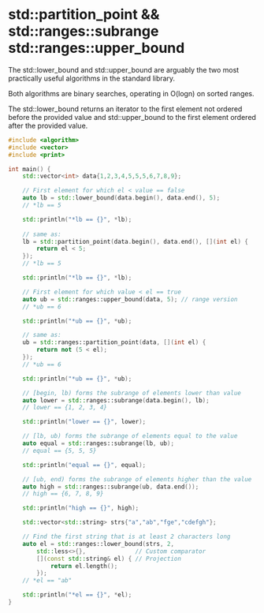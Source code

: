 



# std::partition_point &&  std::ranges::subrange std::ranges::upper_bound

The std::lower_bound and std::upper_bound are arguably the two most practically useful algorithms in the standard library.

Both algorithms are binary searches, operating in O(logn) on sorted ranges.

The std::lower_bound returns an iterator to the first element not ordered before the provided value and std::upper_bound to the first element ordered after the provided value.



```c++
#include <algorithm>
#include <vector>
#include <print>

int main() {
    std::vector<int> data{1,2,3,4,5,5,5,6,7,8,9};

    // First element for which el < value == false
    auto lb = std::lower_bound(data.begin(), data.end(), 5);
    // *lb == 5

    std::println("*lb == {}", *lb);
    
    // same as:
    lb = std::partition_point(data.begin(), data.end(), [](int el) {
        return el < 5;
    });
    // *lb == 5

    std::println("*lb == {}", *lb);

    // First element for which value < el == true
    auto ub = std::ranges::upper_bound(data, 5); // range version
    // *ub == 6

    std::println("*ub == {}", *ub);

    // same as:
    ub = std::ranges::partition_point(data, [](int el) {
        return not (5 < el);
    });
    // *ub == 6

    std::println("*ub == {}", *ub);

    // [begin, lb) forms the subrange of elements lower than value
    auto lower = std::ranges::subrange(data.begin(), lb);
    // lower == {1, 2, 3, 4}

    std::println("lower == {}", lower);

    // [lb, ub) forms the subrange of elements equal to the value
    auto equal = std::ranges::subrange(lb, ub);
    // equal == {5, 5, 5}

    std::println("equal == {}", equal);

    // [ub, end) forms the subrange of elements higher than the value
    auto high = std::ranges::subrange(ub, data.end());
    // high == {6, 7, 8, 9}

    std::println("high == {}", high);

    std::vector<std::string> strs{"a","ab","fge","cdefgh"};

    // Find the first string that is at least 2 characters long
    auto el = std::ranges::lower_bound(strs, 2,
        std::less<>{},              // Custom comparator
        [](const std::string& el) { // Projection
            return el.length();
        });
    // *el == "ab"

    std::println("*el == {}", *el);
}
```

